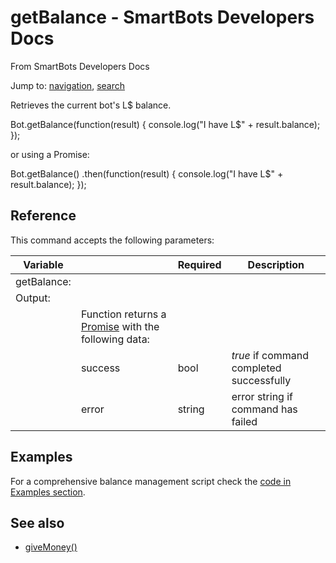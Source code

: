 # getBalance - SmartBots Developers Docs

From SmartBots Developers Docs

Jump to: [navigation](#mw-head), [search](#p-search)

Retrieves the current bot's L$ balance.

Bot.getBalance(function(result) {
  console.log("I have L$" + result.balance);
});

or using a Promise:

Bot.getBalance()
  .then(function(result) {
    console.log("I have L$" + result.balance);
  });

## Reference

This command accepts the following parameters:

| Variable |     | Required | Description |
| --- | --- | --- | --- |
| getBalance: |     |     |     |
| Output: |     |     |     |
|     | Function returns a [Promise](https://www.mysmartbots.com/dev/docs/Bot_Playground/Callbacks_and_return_values "Bot Playground/Callbacks and return values") with the following data: |     |     |
|     | success | bool | _true_ if command completed successfully |
|     | error | string | error string if command has failed |

## Examples

For a comprehensive balance management script check the [code in Examples section](https://www.mysmartbots.com/dev/docs/Bot_Playground/Examples/Working_with_bot_money_balance "Bot Playground/Examples/Working with bot money balance").

## See also

*   [giveMoney()](https://www.mysmartbots.com/dev/docs/Bot_Playground/Commands/giveMoney "Bot Playground/Commands/giveMoney")
